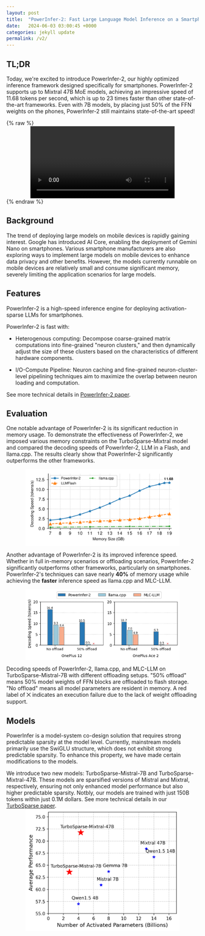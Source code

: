 ```yaml
---
layout: post
title:  "PowerInfer-2: Fast Large Language Model Inference on a Smartphone"
date:   2024-06-03 03:00:45 +0000
categories: jekyll update
permalink: /v2/
---
```

## TL;DR

Today, we're excited to introduce PowerInfer-2, our highly optimized inference framework designed specifically for smartphones. PowerInfer-2 supports up to Mixtral 47B MoE models, achieving an impressive speed of 11.68 tokens per second, which is up to 23 times faster than other state-of-the-art frameworks. Even with 7B models, by placing just 50% of the FFN weights on the phones, PowerInfer-2 still maintains state-of-the-art speed!

{% raw %}
<video controls style="width: 75%; max-width: 100%; height: auto; display: block; margin: 0 auto;">
  <source src="../videos/PowerInfer-2-Demo.mp4" type="video/mp4">
  Your browser does not support the video tag.
</video>
{% endraw %}

## Background

The trend of deploying large models on mobile devices is rapidly gaining interest. Google has introduced AI Core, enabling the deployment of Gemini Nano on smartphones. Various smartphone manufacturers are also exploring ways to implement large models on mobile devices to enhance data privacy and other benefits. However, the models currently runnable on mobile devices are relatively small and consume significant memory, severely limiting the application scenarios for large models.

## Features

PowerInfer-2 is a high-speed inference engine for deploying activation-sparse LLMs for smartphones.

PowerInfer-2 is fast with:

- Heterogenous computing: Decompose coarse-grained matrix computations into fine-grained "neuron clusters," and then dynamically adjust the size of these clusters based on the characteristics of different hardware components.

- I/O-Compute Pipeline: Neuron caching and fine-grained neuron-cluster-level pipelining techniques aim to maximize the overlap between neuron loading and computation.

See more technical details in [PowerInfer-2 paper](https://arxiv.org/abs/2406.06282).

## Evaluation

One notable advantage of PowerInfer-2 is its significant reduction in memory usage. To demonstrate the effectiveness of PowerInfer-2, we imposed various memory constraints on the TurboSparse-Mixtral model and compared the decoding speeds of PowerInfer-2, LLM in a Flash, and llama.cpp. The results clearly show that PowerInfer-2 significantly outperforms the other frameworks.

<img src="../figures/memory-speed.svg" alt="Memory usage vs. Speed" class="centered-image">

Another advantage of PowerInfer-2 is its improved inference speed. Whether in full in-memory scenarios or offloading scenarios, PowerInfer-2 significantly outperforms other frameworks, particularly on smartphones.
PowerInfer-2's techniques can save nearly **40%** of memory usage while achieving the **faster** inference speed as llama.cpp and MLC-LLM.

<img src="../figures/in-memory-decode.png" alt="Full in-memory decoding speed" class="centered-image">

Decoding speeds of PowerInfer-2, llama.cpp, and MLC-LLM on TurboSparse-Mistral-7B with different offloading setups. "50% offload" means 50% model weights of FFN blocks are offloaded to flash storage. "No offload" means all model parameters are resident in memory. A red label of ⨉ indicates an execution failure due to the lack of weight offloading support.

## Models

PowerInfer is a model-system co-design solution that requires strong predictable sparsity at the model level. Currently, mainstream models primarily use the SwiGLU structure, which does not exhibit strong predictable sparsity. To enhance this property, we have made certain modifications to the models.

We introduce two new models: TurboSparse-Mistral-7B and TurboSparse-Mixtral-47B. These models are sparsified versions of Mistral and Mixtral, respectively, ensuring not only enhanced model performance but also higher predictable sparsity. Notbly, our models are trained with just 150B tokens within just 0.1M dollars.
See more technical details in our [TurboSparse paper](https://arxiv.org/abs/2406.05955).
<img src="../figures/takeaway.png" alt="Takeaway" class="centered-image">

<style>
.centered-image {
  display: block;
  margin-left: auto;
  margin-right: auto;
  width: 80%;
  max-width: 100%;
  height: auto;
}
</style>
